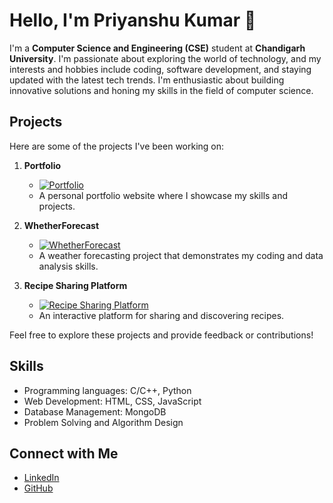 # Hello, I'm Priyanshu Kumar 👋

I'm a **Computer Science and Engineering (CSE)** student at **Chandigarh University**. I'm passionate about exploring the world of technology, and my interests and hobbies include coding, software development, and staying updated with the latest tech trends. I'm enthusiastic about building innovative solutions and honing my skills in the field of computer science.

## Projects

Here are some of the projects I've been working on:

1. **Portfolio**
   - [![Portfolio](https://img.shields.io/badge/View-Website-blue?style=for-the-badge&logo=html5)](https://portfolio-oc11.onrender.com/)
   - A personal portfolio website where I showcase my skills and projects.

2. **WhetherForecast**
   - [![WhetherForecast](https://img.shields.io/badge/View-Website-green?style=for-the-badge&logo=web)](https://whetherforecast-oc11.onrender.com/) 
   - A weather forecasting project that demonstrates my coding and data analysis skills.

3. **Recipe Sharing Platform**
   - [![Recipe Sharing Platform](https://img.shields.io/badge/View-Website-orange?style=for-the-badge&logo=web)](https://recipesharingplatform.onrender.com/)
   - An interactive platform for sharing and discovering recipes.

Feel free to explore these projects and provide feedback or contributions!

## Skills

- Programming languages: C/C++, Python
- Web Development: HTML, CSS, JavaScript
- Database Management: MongoDB
- Problem Solving and Algorithm Design

## Connect with Me

- [LinkedIn](https://www.linkedin.com/in/priyanshukumar9/)
- [GitHub](https://github.com/hack-09)

